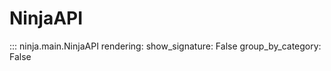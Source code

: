 # NinjaAPI

::: ninja.main.NinjaAPI
    rendering:
      show_signature: False
      group_by_category: False
